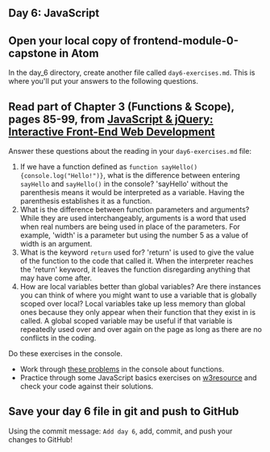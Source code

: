 ## Day 6: JavaScript

## Open your local copy of frontend-module-0-capstone in Atom

In the day_6 directory, create another file called `day6-exercises.md`. This is where you'll put your answers to the following questions.

## Read part of Chapter 3 (Functions & Scope), pages 85-99, from [JavaScript & jQuery: Interactive Front-End Web Development](https://www.amazon.com/JavaScript-JQuery-Interactive-Front-End-Development/dp/1118531647/ref=sr_1_5?ie=UTF8&qid=1541447422&sr=8-5&keywords=duckett)

Answer these questions about the reading in your `day6-exercises.md` file:

1.  If we have a function defined as `function sayHello(){console.log("Hello!")}`, what is the difference between entering `sayHello` and `sayHello()` in the console?
'sayHello' without the parenthesis means it would be interpreted as a variable. Having the parenthesis establishes it as a function.
2.  What is the difference between function parameters and arguments?
While they are used interchangeably, arguments is a word that used when real numbers are being used in place of the parameters. For example, 'width' is a parameter but using the number 5 as a value of width is an argument.
3.  What is the keyword `return` used for?
'return' is used to give the value of the function to the code that called it. When the interpreter reaches the 'return' keyword, it leaves the function disregarding anything that may have come after.
4.  How are local variables better than global variables? Are there instances you can think of where you might want to use a variable that is globally scoped over local?
Local variables take up less memory than global ones because they only appear when their function that they exist in is called. A global scoped variable may be useful if that variable is repeatedly used over and over again on the page as long as there are no conflicts in the coding.

Do these exercises in the console.

*   Work through [these problems](https://s3.amazonaws.com/TrainingNerd/JavaScriptForBeginners/exercises/functions.html) in the console about functions.
*   Practice through some JavaScript basics exercises on [w3resource](http://www.w3resource.com/javascript-exercises/javascript-basic-exercises.php#EDITOR) and check your code against their solutions.

## Save your day 6 file in git and push to GitHub

Using the commit message: `Add day 6`, add, commit, and push your changes to GitHub!
